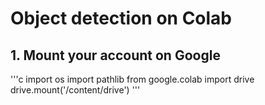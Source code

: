# Object detection on Colab

## 1. Mount your account on Google

'''c
  import os
  import pathlib
  from google.colab import drive
  drive.mount('/content/drive')
'''
